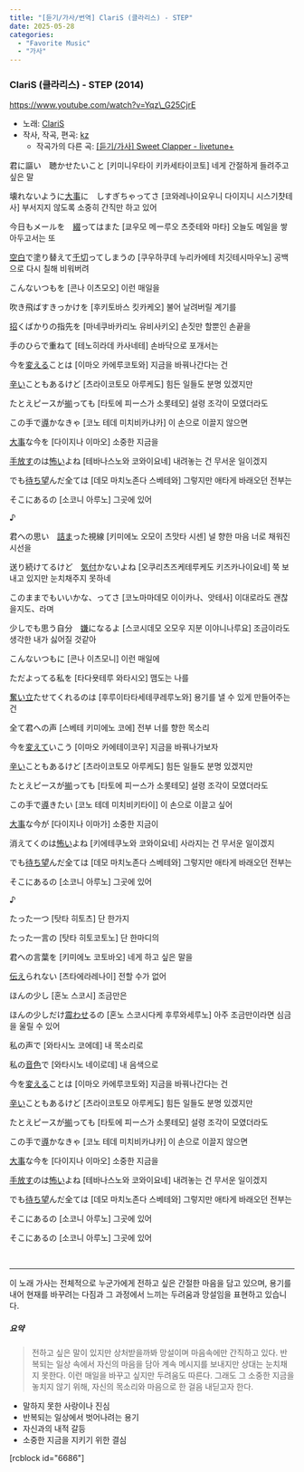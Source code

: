 ```yaml
---
title: "[듣기/가사/번역] ClariS (클라리스) - STEP"
date: 2025-05-28
categories: 
  - "Favorite Music"
  - "가사"
---
```


### **ClariS (클라리스) - STEP (2014)**

https://www.youtube.com/watch?v=Yqz\_G25CjrE

- 노래: [ClariS](https://ko.wikipedia.org/wiki/ClariS)
- 작사, 작곡, 편곡: [kz](https://ko.wikipedia.org/wiki/Livetune)
    - 작곡가의 다른 곡: [\[듣기/가사\] Sweet Clapper - livetune+](http://yoonbumtae.com/?p=690)

君に謳い　聴かせたいこと \[키미니우타이 키카세타이코토\] 네게 간절하게 들려주고 싶은 말

壊れないように[大事](https://ja.dict.naver.com/#/search?range=all&query=大事)に　しすぎちゃってさ \[코와레나이요우니 다이지니 시스기챳테사\] 부서지지 않도록 소중히 간직만 하고 있어

今日もメールを　[綴](https://ja.dict.naver.com/#/search?range=all&query=綴る)ってはまた \[쿄우모 메ー루오 츠즛테와 마타\] 오늘도 메일을 쌓아두고서는 또

[空白](https://ja.dict.naver.com/#/search?range=all&query=空白)で塗り替えて[千切](https://ja.dict.naver.com/#/search?range=all&query=千切る)ってしまうの \[쿠우하쿠데 누리카에테 치깃테시마우노\] 공백으로 다시 칠해 비워버려

こんないつもを \[콘나 이츠모오\] 이런 매일을

吹き飛ばすきっかけを \[후키토바스 킷카케오\] 불어 날려버릴 계기를

[招](https://ja.dict.naver.com/#/search?range=all&query=招く)くばかりの指先を \[마네쿠바카리노 유비사키오\] 손짓만 할뿐인 손끝을

手のひらで重ねて \[테노히라데 카사네테\] 손바닥으로 포개서는

今を[変える](https://ja.dict.naver.com/#/search?range=all&query=変える)ことは \[이마오 카에루코토와\] 지금을 바꿔나간다는 건

[辛い](https://ja.dict.naver.com/#/search?range=all&query=辛い)こともあるけど \[츠라이코토모 아루케도\] 힘든 일들도 분명 있겠지만

たとえピースが[揃](https://ja.dict.naver.com/#/search?range=all&query=揃う)っても \[타토에 피ー스가 소롯테모\] 설령 조각이 모였더라도

この手で[導](https://ja.dict.naver.com/#/search?range=all&query=導く)かなきゃ \[코노 테데 미치비카냐카\] 이 손으로 이끌지 않으면

[大事](https://ja.dict.naver.com/#/search?range=all&query=大事)な今を \[다이지나 이마오\] 소중한 지금을

[手放す](https://ja.dict.naver.com/#/search?range=all&query=手放す)のは[怖い](https://ja.dict.naver.com/#/search?range=all&query=怖い)よね \[테바나스노와 코와이요네\] 내려놓는 건 무서운 일이겠지

でも[待ち望](https://ja.dict.naver.com/#/search?range=all&query=待ち望む)んだ全ては \[데모 마치노존다 스베테와\] 그렇지만 애타게 바래오던 전부는

そこにあるの \[소코니 아루노\] 그곳에 있어

♪

君への思い　[詰ま](https://ja.dict.naver.com/#/search?range=all&query=詰まる)った視線 \[키미에노 오모이 츠맛타 시센\] 널 향한 마음 너로 채워진 시선을

送り続けてるけど　[気付](https://ja.dict.naver.com/#/search?range=all&query=気付く)かないよね \[오쿠리츠즈케테루케도 키즈카나이요네\] 쭉 보내고 있지만 눈치채주지 못하네

このままでもいいかな、ってさ \[코노마마데모 이이카나、앗테사\] 이대로라도 괜찮을지도、라며

少しでも思う自分　[嫌](https://ja.dict.naver.com/#/search?range=all&query=嫌)になるよ \[스코시데모 오모우 지분 이야니나루요\] 조금이라도 생각한 내가 싫어질 것같아

こんないつもに \[콘나 이츠모니\] 이런 매일에

ただよってる私を \[타다욧테루 와타시오\] 맴도는 나를

[奮い立](https://ja.dict.naver.com/#/search?range=all&query=奮い立つ)たせてくれるのは \[후루이타타세테쿠레루노와\] 용기를 낼 수 있게 만들어주는 건

全て君への声 \[스베테 키미에노 코에\] 전부 너를 향한 목소리

今を[変えて](https://ja.dict.naver.com/#/search?range=all&query=変える)いこう \[이마오 카에테이코우\] 지금을 바꿔나가보자

[辛い](https://ja.dict.naver.com/#/search?range=all&query=辛い)こともあるけど \[츠라이코토모 아루케도\] 힘든 일들도 분명 있겠지만

たとえピースが[揃](https://ja.dict.naver.com/#/search?range=all&query=揃う)っても \[타토에 피ー스가 소롯테모\] 설령 조각이 모였더라도

この手で[導](https://ja.dict.naver.com/#/search?range=all&query=導く)きたい \[코노 테데 미치비키타이\] 이 손으로 이끌고 싶어

[大事](https://ja.dict.naver.com/#/search?range=all&query=大事)な今が \[다이지나 이마가\] 소중한 지금이

消えてくのは[怖い](https://ja.dict.naver.com/#/search?range=all&query=怖い)よね \[키에테쿠노와 코와이요네\] 사라지는 건 무서운 일이겠지

でも[待ち望](https://ja.dict.naver.com/#/search?range=all&query=待ち望む)んだ全ては \[데모 마치노존다 스베테와\] 그렇지만 애타게 바래오던 전부는

そこにあるの \[소코니 아루노\] 그곳에 있어

♪

たった一つ \[탓타 히토츠\] 단 한가지

たった一言の \[탓타 히토코토노\] 단 한마디의

君への言葉を \[키미에노 코토바오\] 네게 하고 싶은 말을

[伝え](https://ja.dict.naver.com/#/search?range=all&query=伝える)られない \[츠타에라레나이\] 전할 수가 없어

ほんの少し \[혼노 스코시\] 조금만은

ほんの少しだけ[震わせ](https://ja.dict.naver.com/#/search?range=all&query=震わせる)るの \[혼노 스코시다케 후루와세루노\] 아주 조금만이라면 심금을 울릴 수 있어

私の声で \[와타시노 코에데\] 내 목소리로

私の[音色](https://ja.dict.naver.com/#/search?range=all&query=音色)で \[와타시노 네이로데\] 내 음색으로

今を[変える](https://ja.dict.naver.com/#/search?range=all&query=変える)ことは \[이마오 카에루코토와\] 지금을 바꿔나간다는 건

[辛い](https://ja.dict.naver.com/#/search?range=all&query=辛い)こともあるけど \[츠라이코토모 아루케도\] 힘든 일들도 분명 있겠지만

たとえピースが[揃](https://ja.dict.naver.com/#/search?range=all&query=揃う)っても \[타토에 피ー스가 소롯테모\] 설령 조각이 모였더라도

この手で[導](https://ja.dict.naver.com/#/search?range=all&query=導く)かなきゃ \[코노 테데 미치비카냐카\] 이 손으로 이끌지 않으면

[大事](https://ja.dict.naver.com/#/search?range=all&query=大事)な今を \[다이지나 이마오\] 소중한 지금을

[手放す](https://ja.dict.naver.com/#/search?range=all&query=手放す)のは[怖い](https://ja.dict.naver.com/#/search?range=all&query=怖い)よね \[테바나스노와 코와이요네\] 내려놓는 건 무서운 일이겠지

でも[待ち望](https://ja.dict.naver.com/#/search?range=all&query=待ち望む)んだ全ては \[데모 마치노존다 스베테와\] 그렇지만 애타게 바래오던 전부는

そこにあるの \[소코니 아루노\] 그곳에 있어

そこにあるの \[소코니 아루노\] 그곳에 있어

 

* * *

이 노래 가사는 전체적으로 누군가에게 전하고 싶은 간절한 마음을 담고 있으며, 용기를 내어 현재를 바꾸려는 다짐과 그 과정에서 느끼는 두려움과 망설임을 표현하고 있습니다.

##### **요약**

> 전하고 싶은 말이 있지만 상처받을까봐 망설이며 마음속에만 간직하고 있다. 반복되는 일상 속에서 자신의 마음을 담아 계속 메시지를 보내지만 상대는 눈치채지 못한다. 이런 매일을 바꾸고 싶지만 두려움도 따른다. 그래도 그 소중한 지금을 놓치지 않기 위해, 자신의 목소리와 마음으로 한 걸음 내딛고자 한다.

- 말하지 못한 사랑이나 진심
- 반복되는 일상에서 벗어나려는 용기
- 자신과의 내적 갈등
- 소중한 지금을 지키기 위한 결심

\[rcblock id="6686"\]
